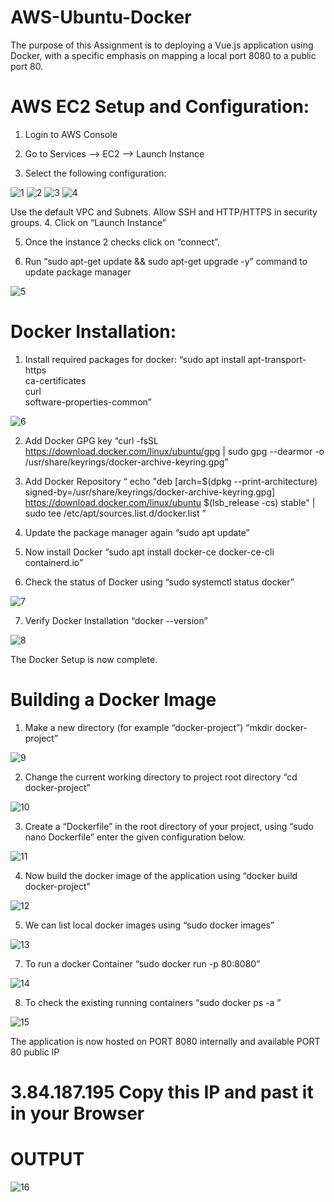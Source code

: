 # AWS-Ubuntu-Docker
The purpose of this Assignment is to deploying a Vue.js application using Docker, with a specific emphasis on mapping a local port 8080 to a public port 80.

# AWS EC2 Setup and Configuration: 
1.	Login to AWS Console 

2.	Go to Services --> EC2 --> Launch Instance

3.	Select the following configuration:

![1](https://github.com/Niket-Patil/AWS-Ubuntu-Docker/assets/86849874/69ac8fe4-42ae-4888-9770-6b8c6dc6d9e8)
![2](https://github.com/Niket-Patil/AWS-Ubuntu-Docker/assets/86849874/a185a8d0-d2b0-4233-bb73-5e681e7b7a55)
![3](https://github.com/Niket-Patil/AWS-Ubuntu-Docker/assets/86849874/b2c09cf0-0c44-42a7-89e1-e115a696dda7)
![4](https://github.com/Niket-Patil/AWS-Ubuntu-Docker/assets/86849874/04b2799d-3b8d-4e18-a75f-c0f9307f4cb6)  

Use the default VPC and Subnets. 
Allow SSH and HTTP/HTTPS in security groups.
4.	Click on “Launch Instance”

5.	Once the instance 2 checks click on “connect”.

6.	Run “sudo apt-get update && sudo apt-get upgrade -y” command to update package manager

 
![5](https://github.com/Niket-Patil/AWS-Ubuntu-Docker/assets/86849874/7e944510-fe18-45df-b1a1-d91314231582)


# Docker Installation:

1.	Install required packages for docker:
“sudo apt install apt-transport-https \
 ca-certificates \
 curl \
 software-properties-common”

 ![6](https://github.com/Niket-Patil/AWS-Ubuntu-Docker/assets/86849874/17040089-a7fe-48aa-b8ad-9382c2ed90bc)


2.	Add Docker GPG key
“curl -fsSL https://download.docker.com/linux/ubuntu/gpg | sudo gpg --dearmor -o /usr/share/keyrings/docker-archive-keyring.gpg”


3.	Add Docker Repository
“ echo "deb [arch=$(dpkg --print-architecture) signed-by=/usr/share/keyrings/docker-archive-keyring.gpg] https://download.docker.com/linux/ubuntu $(lsb_release -cs) stable" | sudo tee /etc/apt/sources.list.d/docker.list ”

4.	Update the package manager again
“sudo apt update”

5.	Now install Docker
“sudo apt install docker-ce docker-ce-cli containerd.io”

6.	Check the status of Docker using “sudo systemctl status docker”

 ![7](https://github.com/Niket-Patil/AWS-Ubuntu-Docker/assets/86849874/318bcbc9-da6f-4d06-b273-9c41ecfc32d2)


7.	Verify Docker Installation
“docker  --version”

![8](https://github.com/Niket-Patil/AWS-Ubuntu-Docker/assets/86849874/4c6d1c00-0b1d-4343-bb03-198488f7ce23)


The Docker Setup is now complete.







# Building a Docker Image

1.	Make a new directory (for example “docker-project”)
“mkdir docker-project”

 ![9](https://github.com/Niket-Patil/AWS-Ubuntu-Docker/assets/86849874/de083819-403a-4d7a-979a-316badccccc4)


2.	Change the current working directory to project root directory
“cd docker-project”
 
![10](https://github.com/Niket-Patil/AWS-Ubuntu-Docker/assets/86849874/d6225c11-ee39-4f48-8dbd-590c7806b303)

3.	Create a “Dockerfile” in the root directory of your project, using 
“sudo nano Dockerfile” enter the given configuration below.
 
![11](https://github.com/Niket-Patil/AWS-Ubuntu-Docker/assets/86849874/90574d8d-86c9-47ae-8745-8f51c7a28cc3)

4.	Now build the docker image of the application using 
“docker build docker-project”
 
![12](https://github.com/Niket-Patil/AWS-Ubuntu-Docker/assets/86849874/88442825-b494-4747-8a40-1da62ba4e820)

5.	We can list local docker images using 
“sudo docker images”

![13](https://github.com/Niket-Patil/AWS-Ubuntu-Docker/assets/86849874/567c2a16-c9ce-440d-817d-ffaf7579bc23)

 
7.	To run a docker Container
“sudo docker run -p 80:8080”
 
![14](https://github.com/Niket-Patil/AWS-Ubuntu-Docker/assets/86849874/b2550a13-4f6f-408c-8877-d2815d379fb3)

8.	To check the existing running containers 
“sudo docker ps -a ”

 ![15](https://github.com/Niket-Patil/AWS-Ubuntu-Docker/assets/86849874/f94f2a71-eb16-41c6-b75f-03fc21dfe454)


The application is now hosted on PORT 8080 internally and available PORT 80 public IP

# 3.84.187.195 Copy this IP and past it in your Browser 

# OUTPUT
  

![16](https://github.com/Niket-Patil/AWS-Ubuntu-Docker/assets/86849874/28a980f9-ed50-403a-a354-c02096e2d7ce)



